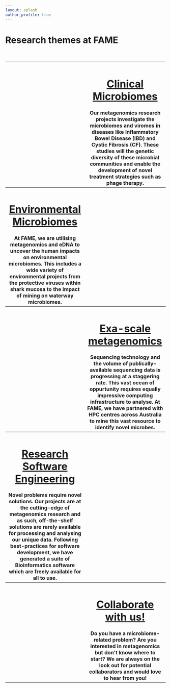 ```yaml
---
layout: splash
author_profile: true
---
```


# Research themes at FAME
<br>

<table style="margin-left: auto; margin-right: auto;">
    <tr>
        <th></th>
        <th>
            <a href="/clinical-microbiomes/"><h1>Clinical Microbiomes</h1></a>
            Our metagenomics research projects investigate the microbiomes and viromes in diseases like Inflammatory Bowel Disease (IBD) and Cystic Fibrosis (CF). These studies will the genetic diversity of these microbial communities and enable the development of novel treatment strategies such as phage therapy.
        </th>
    </tr>
    <tr>
        <th>
            <h1><a href="/environmental-microbiomes/">Environmental Microbiomes</a></h1>
            At FAME, we are utilising metagenomics and eDNA to uncover the human impacts on environmental microbiomes. This includes a wide variety of environmental projects from the protective viruses within shark mucosa to the impact of mining on waterway microbiomes.
        </th>
        <th></th>
    </tr>
    <tr>
        <th></th>
        <th>
            <h1><a href="/exa-scale-metagenomics/">Exa-scale metagenomics</a></h1>
            Sequencing technology and the volume of publically-available sequencing data is progressing at a staggering rate. This vast ocean of oppurtunity requires equally impressive computing infrastructure to analyse. At FAME, we have partnered with HPC centres across Australia to mine this vast resource to identify novel microbes.
        </th>
    </tr>
    <tr>
        <th>
            <h1><a href="/software/">Research Software Engineering</a></h1>
            Novel problems require novel solutions. Our projects are at the cutting-edge of metagenomics research and as such, off-the-shelf solutions are rarely available for processing and analysing our unique data. Following best-practices for software development, we have generated a suite of Bioinformatics software which are freely available for all to use.
        </th>
        <th></th>
    </tr>
    <tr>
        <th></th>
        <th>
            <h1><a href="/collaborate/">Collaborate with us!</a></h1>
            Do you have a microbiome-related problem? Are you interested in metagenomics but don't know where to start? We are always on the look out for potential collaborators and would love to hear from you!
        </th>
    </tr>
</table>
